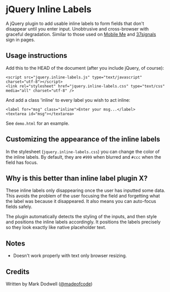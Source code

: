 # jQuery Inline Labels

A jQuery plugin to add usable inline labels to form fields that don't disappear until you enter input. Unobtrusive and cross-browser with graceful degradation. Similar to those used on [Mobile Me](https://me.com) and [37signals](https://launchpad.37signals.com) sign in pages.

## Usage instructions

Add this to the HEAD of the document (after you include jQuery, of course):

    <script src="jquery.inline-labels.js" type="text/javascript" charset="utf-8"></script>
    <link rel="stylesheet" href="jquery.inline-labels.css" type="text/css" media="all" charset="utf-8" />

And add a class 'inline' to every label you wish to act inline:

    <label for="msg" class="inline">Enter your msg...</label>
    <textarea id="msg"></textarea>

See `demo.html` for an example.

## Customizing the appearance of the inline labels

In the stylesheet (`jquery.inline-labels.css`) you can change the color of the inline labels. By default, they are `#999` when blurred and `#ccc` when the field has focus.

## Why is this better than inline label plugin X?

These inline labels only disappearing once the user has inputted some data. This avoids the problem of the user focusing the field and forgetting what the label was because it disappeared. It also means you can auto-focus fields safely.

The plugin automatically detects the styling of the inputs, and then style and positions the inline labels accordingly. It positions the labels precisely so they look exactly like native placeholder text.

## Notes

* Doesn't work properly with text only browser resizing.

## Credits

Written by Mark Dodwell ([@madeofcode](http://twitter.com/madeofcode))

